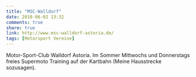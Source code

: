 ```yaml
---
title: "MSC-Walldorf"
date: 2010-06-02 13:32
comments: true
share: true
link: http://www.msc-walldorf-astoria.de/
tags: [Motorsport Vereine]
---
```

Motor-Sport-Club Walldorf Astoria. Im Sommer Mittwochs und Donnerstags freies Supermoto Training auf der Kartbahn (Meine Hausstrecke sozusagen).